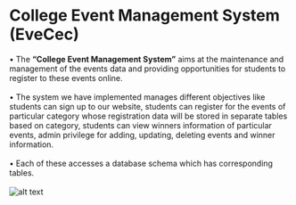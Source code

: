 # College Event Management System (EveCec)

• The **“College Event Management System”** aims at the maintenance and management of the events data and providing opportunities for students to register to these events online. 
<br /><br />• The system we have implemented manages different objectives like students can sign up to our website, students can register for the events of particular category whose registration data will be stored in separate tables based on category, students can view winners information of particular events, admin privilege for adding, updating, deleting events and winner information.
<br /><br />• Each of these accesses a database schema which has corresponding tables.<br/><br/>
![alt text](https://github.com/[surajpai50612]/[College-Event-Management-System-EveCec]/blob/[img]/main.png?raw=true)

